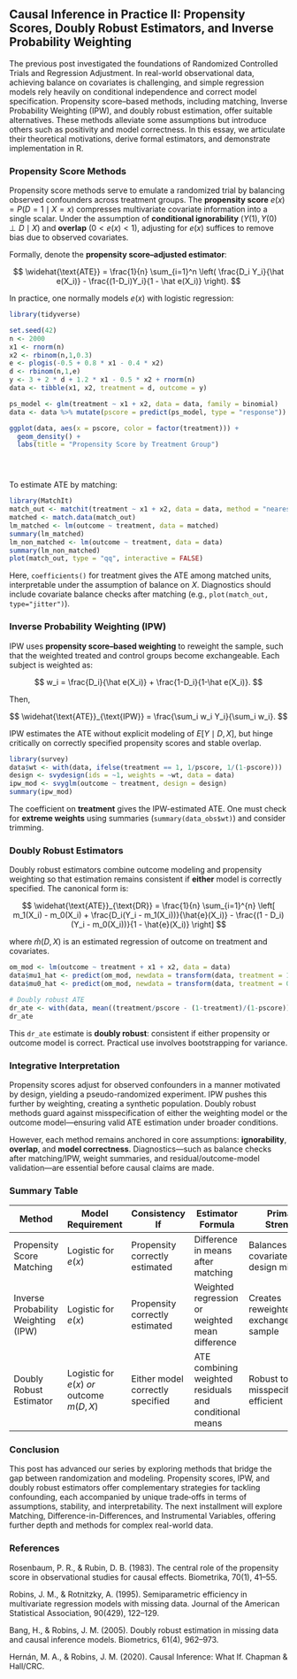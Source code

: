 
## Causal Inference in Practice II: Propensity Scores, Doubly Robust Estimators, and Inverse Probability Weighting
The previous post investigated the foundations of Randomized Controlled Trials and Regression Adjustment. In real-world observational data, achieving balance on covariates is challenging, and simple regression models rely heavily on conditional independence and correct model specification. Propensity score–based methods, including matching, Inverse Probability Weighting (IPW), and doubly robust estimation, offer suitable alternatives. These methods alleviate some assumptions but introduce others such as positivity and model correctness. In this essay, we articulate their theoretical motivations, derive formal estimators, and demonstrate implementation in R.

### Propensity Score Methods

Propensity score methods serve to emulate a randomized trial by balancing observed confounders across treatment groups. The **propensity score** $e(x) = P(D=1 \mid X=x)$ compresses multivariate covariate information into a single scalar. Under the assumption of **conditional ignorability** ($Y(1),Y(0) \perp D \mid X$) and **overlap** ($0 < e(x) < 1$), adjusting for $e(x)$ suffices to remove bias due to observed covariates.

Formally, denote the **propensity score–adjusted estimator**:

$$
\widehat{\text{ATE}} = \frac{1}{n} \sum_{i=1}^n \left( \frac{D_i Y_i}{\hat e(X_i)} - \frac{(1-D_i)Y_i}{1 - \hat e(X_i)} \right).
$$

In practice, one normally models $e(x)$ with logistic regression:

```r
library(tidyverse)

set.seed(42)
n <- 2000
x1 <- rnorm(n)
x2 <- rbinom(n,1,0.3)
e <- plogis(-0.5 + 0.8 * x1 - 0.4 * x2)
d <- rbinom(n,1,e)
y <- 3 + 2 * d + 1.2 * x1 - 0.5 * x2 + rnorm(n)
data <- tibble(x1, x2, treatment = d, outcome = y)

ps_model <- glm(treatment ~ x1 + x2, data = data, family = binomial)
data <- data %>% mutate(pscore = predict(ps_model, type = "response"))

ggplot(data, aes(x = pscore, color = factor(treatment))) +
  geom_density() +
  labs(title = "Propensity Score by Treatment Group")





```

To estimate ATE by matching:

```r
library(MatchIt)
match_out <- matchit(treatment ~ x1 + x2, data = data, method = "nearest", ratio = 1)
matched <- match.data(match_out)
lm_matched <- lm(outcome ~ treatment, data = matched)
summary(lm_matched)
lm_non_matched <- lm(outcome ~ treatment, data = data)
summary(lm_non_matched)
plot(match_out, type = "qq", interactive = FALSE)

```

Here, `coefficients()` for treatment gives the ATE among matched units, interpretable under the assumption of balance on $X$. Diagnostics should include covariate balance checks after matching (e.g., `plot(match_out, type="jitter")`).



### Inverse Probability Weighting (IPW)

IPW uses **propensity score–based weighting** to reweight the sample, such that the weighted treated and control groups become exchangeable. Each subject is weighted as:

$$
w_i = \frac{D_i}{\hat e(X_i)} + \frac{1-D_i}{1-\hat e(X_i)}.
$$

Then,

$$
\widehat{\text{ATE}}_{\text{IPW}} = \frac{\sum_i w_i Y_i}{\sum_i w_i}.
$$

IPW estimates the ATE without explicit modeling of $E[Y \mid D, X]$, but hinge critically on correctly specified propensity scores and stable overlap.

```r
library(survey)
data$wt <- with(data, ifelse(treatment == 1, 1/pscore, 1/(1-pscore)))
design <- svydesign(ids = ~1, weights = ~wt, data = data)
ipw_mod <- svyglm(outcome ~ treatment, design = design)
summary(ipw_mod)
```

The coefficient on **treatment** gives the IPW-estimated ATE. One must check for **extreme weights** using summaries (`summary(data_obs$wt)`) and consider trimming.



### Doubly Robust Estimators

Doubly robust estimators combine outcome modeling and propensity weighting so that estimation remains consistent if **either** model is correctly specified. The canonical form is:

$$
\widehat{\text{ATE}}_{\text{DR}} = \frac{1}{n} \sum_{i=1}^{n} \left[ m_1(X_i) - m_0(X_i) + \frac{D_i(Y_i - m_1(X_i))}{\hat{e}(X_i)} - \frac{(1 - D_i)(Y_i - m_0(X_i))}{1 - \hat{e}(X_i)} \right]
$$

where $\hat m(D, X)$ is an estimated regression of outcome on treatment and covariates.

```r
om_mod <- lm(outcome ~ treatment + x1 + x2, data = data)
data$mu1_hat <- predict(om_mod, newdata = transform(data, treatment = 1))
data$mu0_hat <- predict(om_mod, newdata = transform(data, treatment = 0))

# Doubly robust ATE
dr_ate <- with(data, mean((treatment/pscore - (1-treatment)/(1-pscore))*(outcome - (treatment*mu1_hat + (1-treatment)*mu0_hat)) + mu1_hat - mu0_hat))
dr_ate
```

This `dr_ate` estimate is **doubly robust**: consistent if either propensity or outcome model is correct. Practical use involves bootstrapping for variance.



### Integrative Interpretation

Propensity scores adjust for observed confounders in a manner motivated by design, yielding a pseudo-randomized experiment. IPW pushes this further by weighting, creating a synthetic population. Doubly robust methods guard against misspecification of either the weighting model or the outcome model—ensuring valid ATE estimation under broader conditions.

However, each method remains anchored in core assumptions: **ignorability**, **overlap**, and **model correctness**. Diagnostics—such as balance checks after matching/IPW, weight summaries, and residual/outcome-model validation—are essential before causal claims are made.



### Summary Table

| Method                              | Model Requirement                         | Consistency If                   | Estimator Formula                                      | Primary Strength                        |
| ----------------------------------- | ----------------------------------------- | -------------------------------- | ------------------------------------------------------ | --------------------------------------- |
| Propensity Score Matching           | Logistic for $e(x)$                       | Propensity correctly estimated   | Difference in means after matching                     | Balances covariates; design mimicry     |
| Inverse Probability Weighting (IPW) | Logistic for $e(x)$                       | Propensity correctly estimated   | Weighted regression or weighted mean difference        | Creates reweighted, exchangeable sample |
| Doubly Robust Estimator             | Logistic for $e(x)$ *or* outcome $m(D,X)$ | Either model correctly specified | ATE combining weighted residuals and conditional means | Robust to misspecification, efficient   |



### Conclusion

This post has advanced our series by exploring methods that bridge the gap between randomization and modeling. Propensity scores, IPW, and doubly robust estimators offer complementary strategies for tackling confounding, each accompanied by unique trade‑offs in terms of assumptions, stability, and interpretability. The next installment will explore Matching, Difference-in-Differences, and Instrumental Variables, offering further depth and methods for complex real-world data.

### References  
Rosenbaum, P. R., & Rubin, D. B. (1983). The central role of the propensity score in observational studies for causal effects. Biometrika, 70(1), 41–55.

Robins, J. M., & Rotnitzky, A. (1995). Semiparametric efficiency in multivariate regression models with missing data. Journal of the American Statistical Association, 90(429), 122–129.

Bang, H., & Robins, J. M. (2005). Doubly robust estimation in missing data and causal inference models. Biometrics, 61(4), 962–973.

Hernán, M. A., & Robins, J. M. (2020). Causal Inference: What If. Chapman & Hall/CRC.
